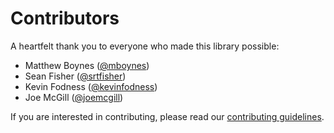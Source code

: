 # Contributors

A heartfelt thank you to everyone who made this library possible:

- Matthew Boynes ([@mboynes](https://github.com/mboynes))
- Sean Fisher ([@srtfisher](https://github.com/srtfisher))
- Kevin Fodness ([@kevinfodness](https://github.com/kevinfodness))
- Joe McGill ([@joemcgill](https://github.com/joemcgill))

If you are interested in contributing, please read our
[contributing guidelines](CONTRIBUTING.md).
